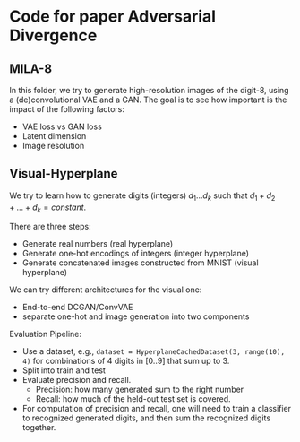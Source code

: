 # Code for paper Adversarial Divergence

## MILA-8

In this folder, we try to generate high-resolution images of the digit-8,
using a (de)convolutional VAE and a GAN. The goal is to see how important is the impact
of the following factors:
- VAE loss vs GAN loss
- Latent dimension
- Image resolution

## Visual-Hyperplane

We try to learn how to generate digits (integers) $d_1 ... d_k$ such that $d_1 + d_2 + ... + d_k = constant$.

There are three steps:
- Generate real numbers (real hyperplane)
- Generate one-hot encodings of integers (integer hyperplane)
- Generate concatenated images constructed from MNIST (visual hyperplane)

We can try different architectures for the visual one:
- End-to-end DCGAN/ConvVAE
- separate one-hot and image generation into two components

Evaluation Pipeline:
- Use a dataset, e.g.,  `dataset = HyperplaneCachedDataset(3, range(10), 4)` for combinations of 4 digits in [0..9] that sum up to 3.
- Split into train and test
- Evaluate precision and recall.
  - Precision: how many generated sum to the right number
  - Recall: how much of the held-out test set is covered.
- For computation of precision and recall, one will need to train a classifier to recognized generated digits, and then sum the recognized digits together.
